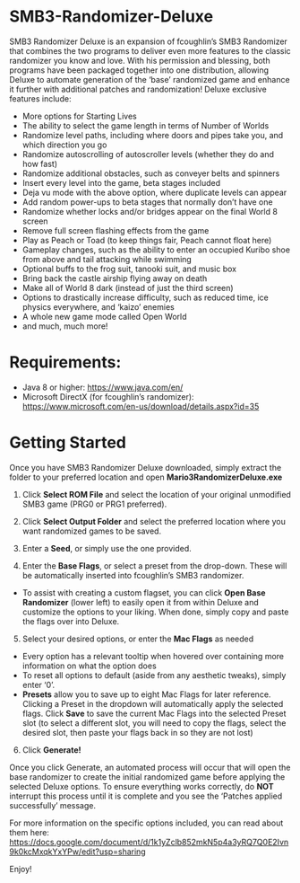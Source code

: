 #  SMB3-Randomizer-Deluxe

SMB3 Randomizer Deluxe is an expansion of fcoughlin’s SMB3 Randomizer that combines the two programs to deliver even more features to the classic randomizer you know and love. With his permission and blessing, both programs have been packaged together into one distribution, allowing Deluxe to automate generation of the ‘base’ randomized game and enhance it further with additional patches and randomization! Deluxe exclusive features include:

- More options for Starting Lives
- The ability to select the game length in terms of Number of Worlds
- Randomize level paths, including where doors and pipes take you, and which direction you go
- Randomize autoscrolling of autoscroller levels (whether they do and how fast)
- Randomize additional obstacles, such as conveyer belts and spinners
- Insert every level into the game, beta stages included
- Deja vu mode with the above option, where duplicate levels can appear
- Add random power-ups to beta stages that normally don’t have one
- Randomize whether locks and/or bridges appear on the final World 8 screen
- Remove full screen flashing effects from the game
- Play as Peach or Toad (to keep things fair, Peach cannot float here)
- Gameplay changes, such as the ability to enter an occupied Kuribo shoe from above and tail attacking while swimming
- Optional buffs to the frog suit, tanooki suit, and music box
- Bring back the castle airship flying away on death
- Make all of World 8 dark (instead of just the third screen)
- Options to drastically increase difficulty, such as reduced time, ice physics everywhere, and ‘kaizo’ enemies
- A whole new game mode called Open World
- and much, much more!

# Requirements:

- Java 8 or higher: https://www.java.com/en/
- Microsoft DirectX (for fcoughlin’s randomizer): https://www.microsoft.com/en-us/download/details.aspx?id=35

# Getting Started

Once you have SMB3 Randomizer Deluxe downloaded, simply extract the folder to your preferred location and open **Mario3RandomizerDeluxe.exe**

1. Click **Select ROM File** and select the location of your original unmodified SMB3 game (PRG0 or PRG1 preferred).

2. Click **Select Output Folder** and select the preferred location where you want randomized games to be saved.

3. Enter a **Seed**, or simply use the one provided.

4. Enter the **Base Flags**, or select a preset from the drop-down. These will be automatically inserted into fcoughlin’s SMB3 randomizer.
- To assist with creating a custom flagset, you can click **Open Base Randomizer** (lower left) to easily open it from within Deluxe and customize the options to your liking. When done, simply copy and paste the flags over into Deluxe.

5. Select your desired options, or enter the **Mac Flags** as needed
- Every option has a relevant tooltip when hovered over containing more information on what the option does
- To reset all options to default (aside from any aesthetic tweaks), simply enter ‘0’.
- **Presets** allow you to save up to eight Mac Flags for later reference. Clicking a Preset in the dropdown will automatically apply the selected flags. Click **Save** to save the current Mac Flags into the selected Preset slot (to select a different slot, you will need to copy the flags, select the desired slot, then paste your flags back in so they are not lost)

6. Click **Generate!**

Once you click Generate, an automated process will occur that will open the base randomizer to create the initial randomized game before applying the selected Deluxe options. To ensure everything works correctly, do **NOT** interrupt this process until it is complete and you see the ‘Patches applied successfully’ message.

For more information on the specific options included, you can read about them here: https://docs.google.com/document/d/1k1yZclb852mkN5p4a3yRQ7Q0E2Ivn9k0kcMxqkYxYPw/edit?usp=sharing

Enjoy!
